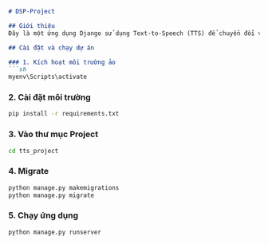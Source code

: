 ```md
# DSP-Project

## Giới thiệu
Đây là một ứng dụng Django sử dụng Text-to-Speech (TTS) để chuyển đổi văn bản thành giọng nói.

## Cài đặt và chạy dự án

### 1. Kích hoạt môi trường ảo
```sh
myenv\Scripts\activate
```

### 2. Cài đặt môi trường
```sh
pip install -r requirements.txt
```

### 3. Vào thư mục Project
```sh
cd tts_project
```

### 4. Migrate
```sh
python manage.py makemigrations
python manage.py migrate
```

### 5. Chạy ứng dụng
```sh
python manage.py runserver
```